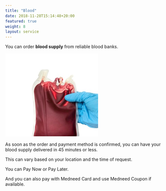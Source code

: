 ```yaml
---
title: "Blood"
date: 2018-11-28T15:14:48+20:00 
featured: true
weight: 8
layout: service
---
```


You can order **blood supply** from reliable blood banks.

![Blood Supply](/images/illustrations/blood.jpg)

As soon as the order and payment method is confirmed, you can have your blood supply delivered in 45 minutes or less. 

This can vary based on your location and the time of request.

You can Pay Now or Pay Later.

And you can also pay with Medneed Card and use Medneed Coupon if available.




